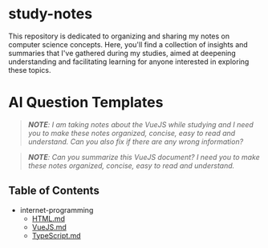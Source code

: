 # study-notes
This repository is dedicated to organizing and sharing my notes on computer science concepts. Here, you'll find a collection of insights and summaries that I've gathered during my studies, aimed at deepening understanding and facilitating learning for anyone interested in exploring these topics.

# AI Question Templates
> ***NOTE**: I am taking notes about the VueJS while studying and I need you to make these notes organized, concise, easy to read and understand. Can you also fix if there are any wrong information?*

> ***NOTE**: Can you summarize this VueJS document? I need you to make these notes organized, concise, easy to read and understand.*

## Table of Contents
+ internet-programming
  - [HTML.md](https://github.com/alrenU/study-notes/blob/main/internet-programming/HTML.md)
  - [VueJS.md](https://github.com/alrenU/study-notes/blob/main/internet-programming/VueJS.md)
  - [TypeScript.md](https://github.com/alrenU/study-notes/blob/main/internet-programming/TypeScript.md)